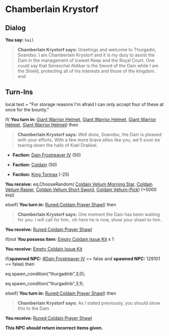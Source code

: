 # Chamberlain Krystorf
## Dialog

**You say:** `hail`



>**Chamberlain Krystorf says:** Greetings and welcome to Thurgadin, Soandso. I am Chamberlain Krystorf and it is my duty to assist the Dain in the management of Icewell Keep and the Royal Court. One could say that Seneschal Aldikar is the Sword of the Dain while I am the Shield, protecting all of his interests and those of the kingdom.
end

## Turn-Ins



local text = "For storage reasons I'm afraid I can only accept four of these at once for the bounty."



if( **You turn in:** [Giant Warrior Helmet](/item/29062), [Giant Warrior Helmet](/item/29062), [Giant Warrior Helmet](/item/29062), [Giant Warrior Helmet](/item/29062)) then


>**Chamberlain Krystorf says:** Well done, Soandso, the Dain is pleased with your efforts. With a few more brave allies like you, we'll soon be tearing down the halls of Kael Drakkel.





* __Faction:__ [Dain Frostreaver IV](/faction/405) (50)


* __Faction:__ [Coldain](/faction/406) (50)


* __Faction:__ [King Tormax](/faction/429) (-25)


 **You receive:** eq.ChooseRandom( [Coldain Velium Morning Star](/item/30215), [Coldain Velium Rapier](/item/30219), [Coldain Velium Short Sword](/item/30212), [Coldain Velium-Pick](/item/30263)) (+5000 exp)

elseif( **You turn in:** [Runed Coldain Prayer Shawl](/item/1199)) then


>**Chamberlain Krystorf says:** One moment the Dain has been waiting for you. I will call for him.. oh here he is now, show your shawl to him.


 **You receive:**  [Runed Coldain Prayer Shawl](/item/8895) 


if(not **You possess item:**  [Empty Coldain Issue Kit](/item/17651) x 1



 **You receive:**  [Empty Coldain Issue Kit](/item/17651) 



if(**spawned NPC:**  [\#Dain Frostreaver IV](/npc/129003) == false and **spawned NPC:** 129101 == false) then



eq.spawn_condition("thurgadinb",3,0);



eq.spawn_condition("thurgadinb",3,1);


elseif( **You turn in:** [Runed Coldain Prayer Shawl](/item/8895)) then


>**Chamberlain Krystorf says:** As I stated previously, you should show this to the Dain.


 **You receive:**  [Runed Coldain Prayer Shawl](/item/8895) 

**This NPC *should* return incorrect items given.**
